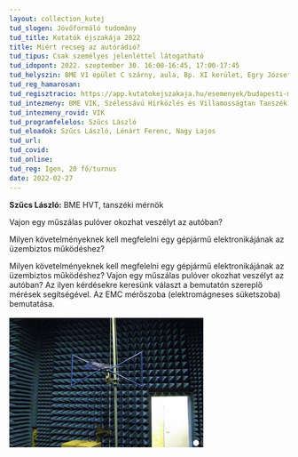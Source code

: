 ```yaml
---
layout: collection_kutej
tud_slogen: Jövőformáló tudomány
tud_title: Kutatók éjszakája 2022
title: Miért recseg az autórádió?
tud_tipus: Csak személyes jelenléttel látogatható
tud_idopont: 2022. szeptember 30. 16:00-16:45, 17:00-17:45
tud_helyszin: BME V1 épület C szárny, aula, Bp. XI kerület, Egry József u. 18
tud_reg_hamarosan:
tud_regisztracio: https://app.kutatokejszakaja.hu/esemenyek/budapesti-muszaki-es-gazdasagtudomanyi-egyetem/miert-recseg-az-autoradio
tud_intezmeny: BME VIK, Szélessávú Hírközlés és Villamosságtan Tanszék
tud_intezmeny_rovid: VIK
tud_programfelelos: Szűcs László
tud_eloadok: Szűcs László, Lénárt Ferenc, Nagy Lajos
tud_url:
tud_covid:
tud_online:
tud_reg: Igen, 20 fő/turnus
date: 2022-02-27
---
```


<b> Szűcs László:</b> BME HVT, tanszéki mérnök


Vajon egy műszálas pulóver okozhat veszélyt az autóban? 

Milyen követelményeknek kell megfelelni egy gépjármű elektronikájának az üzembiztos működéshez?

Milyen követelményeknek kell megfelelni egy gépjármű elektronikájának az üzembiztos működéshez? Vajon egy műszálas pulóver okozhat veszélyt az autóban? Az ilyen kérdésekre keresünk választ a bemutatón szereplő mérések segítségével. Az EMC mérőszoba (elektromágneses süketszoba) bemutatása.
<br><br>
<img src="images/miert_recseg_a_radio.png" max-width="500" class="center"> 

